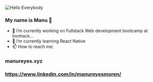 
![Hello Everybody](https://res.cloudinary.com/hito-negro/image/upload/v1602176481/Home_v58kbs.png)


### My name is Manu 👋

- 🔭 I’m currently working on Fullstack Web development bootcamp at Ironhack...
- 🌱 I’m currently learning React Native
- 📫 How to reach me: 

### manureyes.xyz
### https://www.linkedin.com/in/manureyesmoren/

<!--
**EnriqueReyesMoren/EnriqueReyesMoren** is a ✨ _special_ ✨ repository because its `README.md` (this file) appears on your GitHub profile.

Here are some ideas to get you started:

- 🔭 I’m currently working on ...
- 🌱 I’m currently learning ...
- 👯 I’m looking to collaborate on ...
- 🤔 I’m looking for help with ...
- 💬 Ask me about ...
- 📫 How to reach me: ...
- 😄 Pronouns: ...
- ⚡ Fun fact: ...
-->
